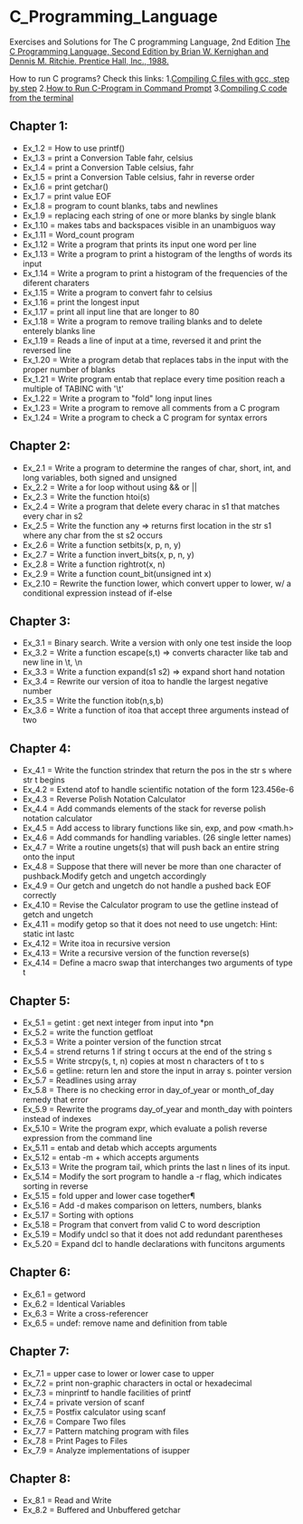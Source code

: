 # C_Programming_Language

Exercises and Solutions for The C programming Language, 2nd Edition
[The C Programming Language, Second Edition
by Brian W. Kernighan and Dennis M. Ritchie.
Prentice Hall, Inc., 1988.](https://github.com/M1c17/C_Programming_Language/blob/main/The%20C%20Programming%20Language%20-%202nd%20Edition%20-%20Ritchie%20Kernighan.pdf)

How to run C programs?
Check this links:
1.[Compiling C files with gcc, step by step](https://medium.com/@laura.derohan/compiling-c-files-with-gcc-step-by-step-8e78318052)
2.[How to Run C-Program in Command Prompt](https://randerson112358.medium.com/how-to-run-c-program-in-command-prompt-e435186cd162)
3.[Compiling C code from the terminal](https://www.youtube.com/watch?v=FGSlg8L5kf0)

## Chapter 1:
-  Ex_1.2 = How to use printf()
-  Ex_1.3 = print a Conversion Table fahr, celsius
-  Ex_1.4 = print a Conversion Table celsius, fahr
-  Ex_1.5 = print a Conversion Table celsius, fahr in reverse order
-  Ex_1.6 = print getchar()
-  Ex_1.7 = print value EOF
-  Ex_1.8 = program to count blanks, tabs and newlines
-  Ex_1.9 = replacing each string of one or more blanks by single blank
-  Ex_1.10 = makes tabs and backspaces visible in an unambiguos way
-  Ex_1.11 = Word_count program
-  Ex_1.12 = Write a program that prints its input one word per line
-  Ex_1.13 = Write a program to print a histogram of the lengths of words its input
-  Ex_1.14 = Write a program to print a histogram of the frequencies of the diferent charaters
-  Ex_1.15 = Write a program to convert fahr to celsius
-  Ex_1.16 = print the longest input
-  Ex_1.17 = print all input line that are longer to 80
-  Ex_1.18 = Write a program to remove trailing blanks and to delete enterely blanks line
-  Ex_1.19 = Reads a line of input at a time, reversed it and print the reversed line
-  Ex_1.20 = Write a program detab that replaces tabs in the input with the proper number of blanks
-  Ex_1.21 = Write program entab that replace every time position reach a multiple of TABINC with '\t'
-  Ex_1.22 = Write a program to "fold" long input lines
-  Ex_1.23 = Write a program to remove all comments from a C program
-  Ex_1.24 = Write a program to check a C program for syntax errors

## Chapter 2:
-  Ex_2.1 = Write a program to determine the ranges of char, short, int, and long variables, both signed and unsigned
-  Ex_2.2 = Write a for loop without using && or ||
-  Ex_2.3 = Write the function htoi(s)
-  Ex_2.4 = Write a program that delete every charac in s1 that matches every char in s2
-  Ex_2.5 = Write the function any => returns first location in the str s1 where any char from the st s2 occurs
-  Ex_2.6 = Write a function setbits(x, p, n, y)
-  Ex_2.7 = Write a function invert_bits(x, p, n, y)
-  Ex_2.8 = Write a function rightrot(x, n)
-  Ex_2.9 = Write a function count_bit(unsigned int x)
-  Ex_2.10 = Rewrite the function lower, which convert upper to lower, w/ a conditional expression instead of if-else

## Chapter 3:
-  Ex_3.1 = Binary search. Write a version with only one test inside the loop
-  Ex_3.2 = Write a function escape(s,t) => converts character like tab and new line in \t, \n
-  Ex_3.3 = Write a function expand(s1 s2) => expand short hand notation
-  Ex_3.4 = Rewrite our version of itoa to handle the largest negative number
-  Ex_3.5 = Write the function itob(n,s,b)
-  Ex_3.6 = Write a function of itoa that accept three arguments instead of two

## Chapter 4:
-  Ex_4.1 = Write the function strindex that return the pos in the str s where str t begins
-  Ex_4.2 = Extend atof to handle scientific notation of the form 123.456e-6
-  Ex_4.3 = Reverse Polish Notation Calculator
-  Ex_4.4 = Add commands elements of the stack for reverse polish notation calculator
-  Ex_4.5 = Add access to library functions like sin, exp, and pow <math.h>
-  Ex_4.6 = Add commands for handling variables. (26 single letter names)
-  Ex_4.7 = Write a routine ungets(s) that will push back an entire string onto the input
-  Ex_4.8 = Suppose that there will never be more than one character of pushback.Modify getch and ungetch accordingly
-  Ex_4.9 = Our getch and ungetch do not handle a pushed back EOF correctly
-  Ex_4.10 = Revise the Calculator program to use the getline instead of getch and ungetch
-  Ex_4.11 = modify getop so that it does not need to use ungetch: Hint: static int lastc
-  Ex_4.12 = Write itoa in recursive version
-  Ex_4.13 = Write a recursive version of the function reverse(s)
-  Ex_4.14 = Define a macro swap that interchanges two arguments of type t

## Chapter 5:
-  Ex_5.1 = getint : get next integer from input into *pn 
-  Ex_5.2 = write the function getfloat
-  Ex_5.3 = Write a pointer version of the function strcat
-  Ex_5.4 = strend returns 1 if string t occurs at the end of the string s
-  Ex_5.5 = Write strcpy(s, t, n) copies at most n characters of t to s
-  Ex_5.6 = getline: return len and store the input in array s. pointer version
-  Ex_5.7 = Readlines using array
-  Ex_5.8 = There is no checking error in day_of_year or month_of_day remedy that error
-  Ex_5.9 = Rewrite the programs day_of_year and month_day with pointers instead of indexes
-  Ex_5.10 = Write the program expr, which evaluate a polish reverse expression from the command line
-  Ex_5.11 = entab and detab which accepts arguments
-  Ex_5.12 = entab -m + which accepts arguments
-  Ex_5.13 = Write the program tail, which prints the last n lines of its input.
-  Ex_5.14 = Modify the sort program to handle a -r flag, which indicates sorting in reverse
-  Ex_5.15 = fold upper and lower case together¶
-  Ex_5.16 = Add -d makes comparison on letters, numbers, blanks
-  Ex_5.17 = Sorting with options
-  Ex_5.18 = Program that convert from valid C to word description
-  Ex_5.19 = Modify undcl so that it does not add redundant parentheses 
-  Ex_5.20 = Expand dcl to handle declarations with funcitons arguments

## Chapter 6:
-  Ex_6.1 = getword
-  Ex_6.2 = Identical Variables
-  Ex_6.3 = Write a cross-referencer
-  Ex_6.5 = undef: remove name and definition from table

## Chapter 7:
-  Ex_7.1 = upper case to lower or lower case to upper
-  Ex_7.2 = print non-graphic characters in octal or hexadecimal
-  Ex_7.3 = minprintf to handle facilities of printf
-  Ex_7.4 = private version of scanf
-  Ex_7.5 = Postfix calculator using scanf
-  Ex_7.6 = Compare Two files
-  Ex_7.7 = Pattern matching program with files
-  Ex_7.8 = Print Pages to Files
-  Ex_7.9 = Analyze implementations of isupper

## Chapter 8:
-  Ex_8.1 = Read and Write
-  Ex_8.2 = Buffered and Unbuffered getchar

